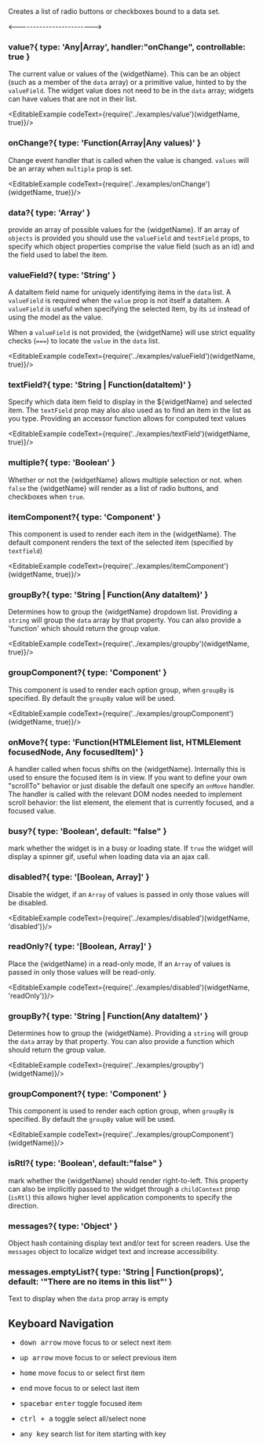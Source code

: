Creates a list of radio buttons or checkboxes bound to a data set.

<------------------------>

### value?{ type: 'Any|Array<Any>', handler:"onChange", controllable: true }

The current value or values of the {widgetName}. This can be an object (such as a member of the `data` array)
or a primitive value, hinted to by the `valueField`. The widget value does not need to be in
the `data` array; widgets can have values that are not in their list.

<EditableExample codeText={require('../examples/value')(widgetName, true)}/>

### onChange?{ type: 'Function(Array<Any>|Any values)' }

Change event handler that is called when the value is changed. `values` will be an array
when `multiple` prop is set.

<EditableExample codeText={require('../examples/onChange')(widgetName, true)}/>

### data?{ type: 'Array<Any>' }

provide an array of possible values for the {widgetName}. If an array of `objects` is provided you
should use the `valueField` and `textField` props, to specify which object
properties comprise the value field (such as an id) and the field used to label the item.

### valueField?{ type: 'String' }

A dataItem field name for uniquely identifying items in the `data` list. A `valueField` is required
when the `value` prop is not itself a dataItem. A `valueField` is useful when specifying the selected item, by
its `id` instead of using the model as the value.

When a `valueField` is not provided, the {widgetName} will use strict equality checks (`===`) to locate
the `value` in the `data` list.

<EditableExample codeText={require('../examples/valueField')(widgetName, true)}/>

### textField?{ type: 'String | Function(dataItem)' }

Specify which data item field to display in the ${widgetName} and selected item. The `textField` prop may also also
used as to find an item in the list as you type. Providing an accessor function allows for computed text values

<EditableExample codeText={require('../examples/textField')(widgetName, true)}/>

### multiple?{ type: 'Boolean' }

Whether or not the {widgetName} allows multiple selection or not. when `false` the {widgetName} will
render as a list of radio buttons, and checkboxes when `true`.

### itemComponent?{ type: 'Component' }

This component is used to render each item in the {widgetName}. The default component
renders the text of the selected item (specified by `textfield`)

<EditableExample codeText={require('../examples/itemComponent')(widgetName, true)}/>

### groupBy?{ type: 'String | Function(Any dataItem)' }

Determines how to group the {widgetName} dropdown list. Providing a `string` will group
the `data` array by that property. You can also provide a 'function' which should return the group value.

<EditableExample codeText={require('../examples/groupby')(widgetName, true)}/>

### groupComponent?{ type: 'Component' }

This component is used to render each option group, when `groupBy` is specified. By
default the `groupBy` value will be used.

<EditableExample codeText={require('../examples/groupComponent')(widgetName, true)}/>


### onMove?{ type: 'Function(HTMLElement list, HTMLElement focusedNode, Any focusedItem)' }

A handler called when focus shifts on the {widgetName}. Internally this is used to ensure the focused item is in view.
If you want to define your own "scrollTo" behavior or just disable the default one specify an `onMove` handler.
The handler is called with the relevant DOM nodes needed to implement scroll behavior: the list element,
the element that is currently focused, and a focused value.


### busy?{ type: 'Boolean', default: "false" }

mark whether the widget is in a busy or loading state. If `true` the widget will display a spinner gif, useful
when loading data via an ajax call.

### disabled?{ type: '[Boolean, Array]' }

Disable the widget, if an `Array` of values is passed in only those values will be disabled.

<EditableExample codeText={require('../examples/disabled')(widgetName, 'disabled')}/>

### readOnly?{ type: '[Boolean, Array]' }

Place the {widgetName} in a read-only mode, If an `Array` of values is passed in only those values will be read-only.

<EditableExample codeText={require('../examples/disabled')(widgetName, 'readOnly')}/>

### groupBy?{ type: 'String | Function(Any dataItem)' }

Determines how to group the {widgetName}. Providing a `string` will group
the `data` array by that property. You can also provide a function which should return the group value.

<EditableExample codeText={require('../examples/groupby')(widgetName)}/>

### groupComponent?{ type: 'Component' }

This component is used to render each option group, when `groupBy` is specified. By
default the `groupBy` value will be used.

<EditableExample codeText={require('../examples/groupComponent')(widgetName)}/>

### isRtl?{ type: 'Boolean', default:"false" }

mark whether the {widgetName} should render right-to-left. This property can also be implicitly passed to the widget through a `childContext` prop (`isRtl`) this allows higher level application components to specify the direction.

### messages?{ type: 'Object' }

Object hash containing display text and/or text for screen readers. Use the `messages` object to
localize widget text and increase accessibility.

### messages.emptyList?{ type: 'String | Function(props)', default: '"There are no items in this list"' }

Text to display when the `data` prop array is empty

## Keyboard Navigation

- <kbd>down arrow</kbd> move focus to or select next item
- <kbd>up arrow</kbd> move focus to or select previous item

- <kbd>home</kbd> move focus to or select first item
- <kbd>end</kbd> move focus to or select last item

- <kbd>spacebar</kbd> <kbd>enter</kbd> toggle focused item
- <kbd>ctrl + a</kbd> toggle select all/select none
- <kbd>any key</kbd> search list for item starting with key
